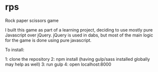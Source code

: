 # rps
Rock paper scissors game

I built this game as part of a learning project, deciding to use mostly pure Javascript over jQuery. jQuery is used in dabs, but most of the main logic for the game is done using pure javascript.

To install:

1: clone the repository
2: npm install (having gulp/sass installed globally may help as well)
3: run gulp
4: open localhost:8000


